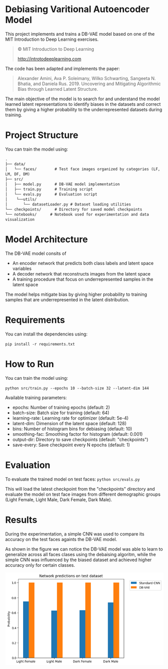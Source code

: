 # Debiasing Varitional Autoencoder Model

This project implements and trains a DB-VAE model based on one of the MIT Introduction to Deep Learning exercises.

> © MIT Introduction to Deep Learning
>
> http://introtodeeplearning.com

The code has been adapted and implements the paper:
> Alexander Amini, Ava P. Soleimany, Wilko Schwarting, Sangeeta N. Bhatia, and Daniela Rus. 2019. 
> Uncovering and Mitigating Algorithmic Bias through Learned Latent Structure.

The main objective of the model is to search for and understand the model learned latent representations to identify biases in the datasets and correct them by giving a higher probability to the underrepresented datasets during training.

# Project Structure

You can train the model using:

```
.
├── data/
│   └── faces/        # Test face images organized by categories (LF, LM, DF, DM)
├── src/
│   ├── model.py      # DB-VAE model implementation
│   ├── train.py      # Training script
│   └── evals.py      # Evaluation script
│    └──utils/
│       └── datasetLoader.py # Dataset loading utilities
└── checkpoints/      # Directory for saved model checkpoints
└── notebooks/      # Notebook used for experimentation and data visualization
```

# Model Architecture

The DB-VAE model consits of

- An encoder network that predicts both class labels and latent space variables
- A decoder network that reconstructs images from the latent space
- A training procedure that focus on underrepresented samples in the latent space

The model helps mitigate bias by giving higher probability to training samples that are underrepresented in the latent distribution.

# Requirements

You can install the dependencies using:

`pip install -r requirements.txt`

# How to Run

You can train the model using:

`python src/train.py --epochs 10 --batch-size 32 --latent-dim 144`

Available training parameters:

- epochs: Number of training epochs (default: 2)
- batch-size: Batch size for training (default: 64)
- learning-rate: Learning rate for optimizer (default: 5e-4)
- latent-dim: Dimension of the latent space (default: 128)
- bins: Number of histogram bins for debiasing (default: 10)
- smoothing-fac: Smoothing factor for histogram (default: 0.001)
- output-dir: Directory to save checkpoints (default: "checkpoints")
- save-every: Save checkpoint every N epochs (default: 1)

# Evaluation
To evaluate the trained model on test faces:
`python src/evals.py`

This will load the latest checkpoint from the "checkpoints" directory and evaluate the model on test face images from different demographic groups (Light Female, Light Male, Dark Female, Dark Male).

# Results

During the experimentation, a simple CNN was used to compare its accuracy on the test faces againts the DB-VAE model.

As shown in the figure we can notice the DB-VAE model was able to learn to generalize across all faces clases using the debaising algoritm, while the simple CNN was influenced by the biased dataset and achieved higher accuracy only for certain classes.

![Network predictions on the test dataset](test-dataset-with-dbvae.png)